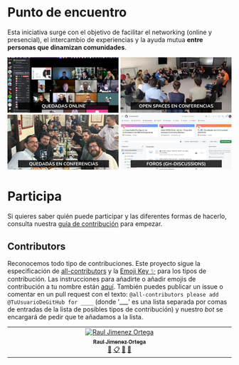 # Punto de encuentro

Esta iniciativa surge con el objetivo de facilitar el networking (online y presencial), el intercambio de experiencias y la ayuda mutua **entre personas que dinamizan comunidades**.	

![](/images/Punto%20de%20encuentro%20-%20Community%20Builders.png?raw=true)

# Participa

Si quieres saber quién puede participar y las diferentes formas de hacerlo, consulta nuestra [guía de contribución](CONTRIBUTING.md) para empezar.

<!--
## Quiénes somos

Con el objetivo de que podamos conocernos, compartir experiencias y facilitar el networking: 
* Esta PPT -> [Listado de Community Builders](https://docs.google.com/presentation/d/1ResYtqrRDQIEJwsloYyW5NH1FRQJIwSqAJeuplY3bno/edit?usp=sharing) (*Actualmente sólo está accesible para personas que forman parte de la comunidad*)
  * Que incluye las grabaciones (de uso interno) de: [Charlamos con Community Builders](https://github.com/ComBuildersES/charlamos-con-community-builders)
* Hoja de cálculo con los [intereses por participantes](https://docs.google.com/spreadsheets/d/1iruVhaa6c_ZOShmJqpJ2gpNRVowOuCjlmOWKks1kR7I/edit?gid=0#gid=0)
-->

## Contributors

Reconocemos todo tipo de contribuciones. Este proyecto sigue la especificación de [all-contributors](https://github.com/all-contributors/all-contributors) y la [Emoji Key ✨](https://allcontributors.org/docs/en/emoji-key) para los tipos de contribución. Las instrucciones para añadirte o añadir emojis de contribución a tu nombre están [aquí](https://github.com/ComBuildersES/punto-de-encuentro/issues/35). También puedes publicar un issue o comentar en un pull request con el texto: `@all-contributors please add @TuUsuarioDeGitHub for ____` (donde '___' es una lista separada por comas de entradas de la lista de posibles tipos de contribución) y nuestro *bot* se encargará de pedir que te añadamos a la lista.

<!-- ALL-CONTRIBUTORS-LIST:START - Do not remove or modify this section -->
<!-- prettier-ignore-start -->
<!-- markdownlint-disable -->
<table>
  <tbody>
    <tr>
      <td align="center" valign="top" width="14.28%"><a href="https://www.rauljimenez.info"><img src="https://avatars.githubusercontent.com/u/826965?v=4?s=100" width="100px;" alt="Raul Jimenez Ortega"/><br /><sub><b>Raul Jimenez Ortega</b></sub></a><br /><a href="#doc-hhkaos" title="Documentation">📖</a> <a href="#eventOrganizing-hhkaos" title="Event Organizing">📋</a> <a href="#maintenance-hhkaos" title="Maintenance">🚧</a> <a href="#ideas-hhkaos" title="Ideas, Planning, & Feedback">🤔</a></td>
    </tr>
  </tbody>
</table>

<!-- markdownlint-restore -->
<!-- prettier-ignore-end -->

<!-- ALL-CONTRIBUTORS-LIST:END -->
